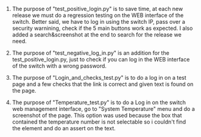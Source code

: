 1. The purpose of "test_positive_login.py" is to save time, at each new release we must do a regression testing on the WEB interface of the switch. Better said, we have to log in using the switch IP, pass over a security warnining, check if the 5 main buttons work as expected. I also added a search&screenshot at the end to search for the release we need.

2. The purpose of "test_negative_log_in.py" is an addition for the test_positive_login.py, just to check if you can log in the WEB interface of the switch with a wrong password.

3. The purpose of "Login_and_checks_test.py" is to do a log in on a test page and a few checks that the link is correct and given text is found on the page.

4. The purpose of "Temperature_test.py" is to do a Log in on the switch web management interface, go to "System Temperature" menu and do a screenshot of the page. This option was used because the box that contained the temperature number is not selectable so i couldn't find the element and do an assert on the text.
